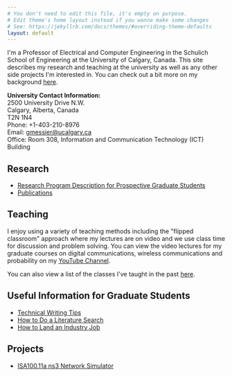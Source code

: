```yaml
---
# You don't need to edit this file, it's empty on purpose.
# Edit theme's home layout instead if you wanna make some changes
# See: https://jekyllrb.com/docs/themes/#overriding-theme-defaults
layout: default
---
```


I'm a Professor of Electrical and Computer Engineering in the Schulich School of Engineering at the University of Calgary, Canada.  This site describes my research and teaching at the university as well as any other side projects I'm interested in.  You can check out a bit more on my background [here](pages/background).

**University Contact Information:**<br>
2500 University Drive N.W.<br>
Calgary, Alberta, Canada<br>
T2N 1N4<br>
Phone: +1-403-210-8976<br>
Email: gmessier@ucalgary.ca<br>
Office: Room 308, Information and Communication Technology (ICT) Building<br>

## Research

* [Research Program Description for Prospective Graduate Students](pages/research-program)
* [Publications](pages/pubs)

## Teaching

I enjoy using a variety of teaching methods including the "flipped classroom" approach where my lectures are on video and we use class time for discussion and problem solving.  You can view the video lectures for my graduate courses on digital communications, wireless communications and probability on my [YouTube Channel](https://www.youtube.com/channel/UC9lbQ5Kkad4yI338WcdQ1SQ).

You can also view a list of the classes I've taught in the past [here](pages/teaching).

## Useful Information for Graduate Students

* [Technical Writing Tips](pages/writing)
* [How to Do a Literature Search](pages/litsearch)
* [How to Land an Industry Job](pages/jobsearch)


## Projects

* [ISA100.11a ns3 Network Simulator](pages/isa100)